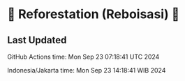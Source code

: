 
# 🌳 Reforestation (Reboisasi) 🌲

## Last Updated

GitHub Actions time: Mon Sep 23 07:18:41 UTC 2024

Indonesia/Jakarta time: Mon Sep 23 14:18:41 WIB 2024

